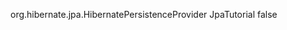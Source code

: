 <?xml version="1.0" encoding="UTF-8"?>
<persistence version="2.2"
             xmlns="http://xmlns.jcp.org/xml/ns/persistence"
             xmlns:xsi="http://www.w3.org/2001/XMLSchema-instance"
             xsi:schemaLocation="http://xmlns.jcp.org/xml/ns/persistence
                                 http://xmlns.jcp.org/xml/ns/persistence/persistence_2_2.xsd">
    <persistence-unit name="mediq" transaction-type="JTA">
        <provider>org.hibernate.jpa.HibernatePersistenceProvider</provider>
        <non-jta-data-source>JpaTutorial</non-jta-data-source>
        <exclude-unlisted-classes>false</exclude-unlisted-classes>
        <properties>
            <property name="javax.persistence.jdbc.driver" value="org.postgresql.Driver"/>
            <property name="hibernate.dialect" value="org.hibernate.dialect.PostgreSQL95Dialect"/>
            <property name="hibernate.format_sql" value="true"/>
            <property name="hibernate.hbm2ddl.auto" value="update"/>
            <property name="javax.persistence.validation.mode" value="ddl,callback"/>
        </properties>
    </persistence-unit>
</persistence>